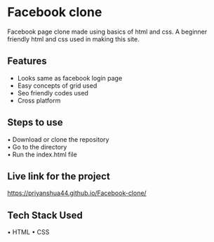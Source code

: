 
# Facebook clone

Facebook page clone made using basics of html and css. A beginner friendly html and css used in making this site.


## Features

- Looks same as facebook login page
- Easy concepts of grid used
- Seo friendly codes used
- Cross platform



## Steps to use

• Download or clone the repository \
• Go to the directory\
• Run the index.html file

## Live link for the project

https://priyanshua44.github.io/Facebook-clone/

## Tech Stack Used

• HTML
• CSS
